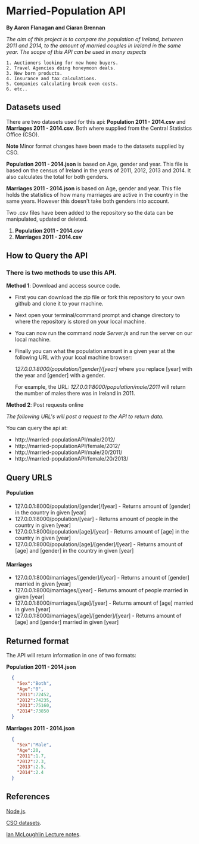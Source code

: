 # Married-Population API
**By Aaron Flanagan and Ciaran Brennan**

*The aim of this project is to compare the population of Ireland, between 2011 and 2014, to the amount of married couples in Ireland in the same year. The scope of this API can be used in many aspects*

```
1. Auctioners looking for new home buyers.
2. Travel Agencies doing honeymoon deals.
3. New born products.
4. Insurance and tax calculations.
5. Companies calculating break even costs.
6. etc..
```

## Datasets used
There are two datasets used for this api: **Population 2011 - 2014.csv** and **Marriages 2011 - 2014.csv**. Both where supplied from the Central Statistics Office (CSO).

**Note** Minor format changes have been made to the datasets supplied by CSO.

**Population 2011 - 2014.json** is based on Age, gender and year. This file is based on the census of Ireland in the years of 2011, 2012, 2013 and 2014. It also calculates the total for both genders. 

**Marriages 2011 - 2014.json** is based on Age, gender and year. This file holds the statistics of how many marriages are active in the country in the same years. However this doesn't take both genders into account.

Two .csv files have been added to the repository so the data can be manipulated, updated or deleted.

1. **Population 2011 - 2014.csv**
2. **Marriages 2011 - 2014.csv**

## How to Query the API

### There is two methods to use this API.
**Method 1**: Download and access source code.
* First you can download the zip file or fork this repository to your own github and clone it to your machine.
* Next open your terminal/command prompt and change directory to where the repository is stored on your local machine.
* You can now run the command *_node Server.js_* and run the server on our local machine.
* Finally you can what the population amount in a given year at the following URL with your lcoal machine browser:

  *127.0.0.1:8000/population/[gender]/[year]*
  where you replace [year] with the year and [gender] with a gender.

  For example, the URL:
  *127.0.0.1:8000/population/male/2011*
  will return the number of males there was in Ireland in 2011.


**Method 2**: Post requests online

*The following URL's will post a request to the API to return data.*


You can query the api at:
* http://married-populationAPI/male/2012/
* http://married-populationAPI/female/2012/
* http://married-populationAPI/male/20/2011/
* http://married-populationAPI/female/20/2013/



## Query URLS


#### Population

- 127.0.0.1:8000/population/[gender]/[year] - Returns amount of [gender] in the country in given [year]
- 127.0.0.1:8000/population/[year] - Returns amount of people in the country in given [year]
- 127.0.0.1:8000/population/[age]/[year] - Returns amount of [age] in the country in given [year]
- 127.0.0.1:8000/population/[age]/[gender]/[year] - Returns amount of [age] and [gender] in the country in given [year]


#### Marriages

- 127.0.0.1:8000/marriages/[gender]/[year] - Returns amount of [gender] married in given [year]
- 127.0.0.1:8000/marriages/[year] - Returns amount of people married in given [year]
- 127.0.0.1:8000/marriages/[age]/[year] - Returns amount of [age] married in given [year]
- 127.0.0.1:8000/marriages/[age]/[gender]/[year] - Returns amount of [age] and [gender] married in given [year]

## Returned format
The API will return information in one of two formats:

**Population 2011 - 2014.json**
```json
  {
    "Sex":"Both",
    "Age":"0",
    "2011":72452,
    "2012":74235,
    "2013":75160,
    "2014":73850
  }
```

**Marriages 2011 - 2014.json**
```json
  {
    "Sex":"Male",
    "Age":20,
    "2011":1.7,
    "2012":2.3,
    "2013":2.5,
    "2014":2.4
  }
```

## References
[Node,js](https://nodejs.org/en/).

[CSO datasets](http://www.cso.ie/en/index.html).

[Ian McLoughlin Lecture notes](https://github.com/ianmcloughlin).

